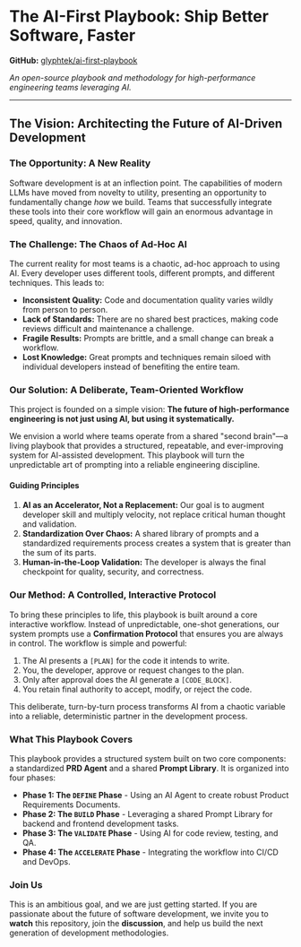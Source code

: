 # The AI-First Playbook: Ship Better Software, Faster

**GitHub:** [glyphtek/ai-first-playbook](https://github.com/glyphtek/ai-first-playbook)

_An open-source playbook and methodology for high-performance engineering teams leveraging AI._

---

## The Vision: Architecting the Future of AI-Driven Development

### The Opportunity: A New Reality

Software development is at an inflection point. The capabilities of modern LLMs have moved from novelty to utility, presenting an opportunity to fundamentally change _how_ we build. Teams that successfully integrate these tools into their core workflow will gain an enormous advantage in speed, quality, and innovation.

### The Challenge: The Chaos of Ad-Hoc AI

The current reality for most teams is a chaotic, ad-hoc approach to using AI. Every developer uses different tools, different prompts, and different techniques. This leads to:

- **Inconsistent Quality:** Code and documentation quality varies wildly from person to person.
- **Lack of Standards:** There are no shared best practices, making code reviews difficult and maintenance a challenge.
- **Fragile Results:** Prompts are brittle, and a small change can break a workflow.
- **Lost Knowledge:** Great prompts and techniques remain siloed with individual developers instead of benefiting the entire team.

### Our Solution: A Deliberate, Team-Oriented Workflow

This project is founded on a simple vision: **The future of high-performance engineering is not just using AI, but using it systematically.**

We envision a world where teams operate from a shared "second brain"—a living playbook that provides a structured, repeatable, and ever-improving system for AI-assisted development. This playbook will turn the unpredictable art of prompting into a reliable engineering discipline.

#### Guiding Principles

1.  **AI as an Accelerator, Not a Replacement:** Our goal is to augment developer skill and multiply velocity, not replace critical human thought and validation.
2.  **Standardization Over Chaos:** A shared library of prompts and a standardized requirements process creates a system that is greater than the sum of its parts.
3.  **Human-in-the-Loop Validation:** The developer is always the final checkpoint for quality, security, and correctness.

### Our Method: A Controlled, Interactive Protocol

To bring these principles to life, this playbook is built around a core interactive workflow. Instead of unpredictable, one-shot generations, our system prompts use a **Confirmation Protocol** that ensures you are always in control. The workflow is simple and powerful:

1.  The AI presents a `[PLAN]` for the code it intends to write.
2.  You, the developer, approve or request changes to the plan.
3.  Only after approval does the AI generate a `[CODE_BLOCK]`.
4.  You retain final authority to accept, modify, or reject the code.

This deliberate, turn-by-turn process transforms AI from a chaotic variable into a reliable, deterministic partner in the development process.

### What This Playbook Covers

This playbook provides a structured system built on two core components: a standardized **PRD Agent** and a shared **Prompt Library**. It is organized into four phases:

- **Phase 1: The `DEFINE` Phase** - Using an AI Agent to create robust Product Requirements Documents.
- **Phase 2: The `BUILD` Phase** - Leveraging a shared Prompt Library for backend and frontend development tasks.
- **Phase 3: The `VALIDATE` Phase** - Using AI for code review, testing, and QA.
- **Phase 4: The `ACCELERATE` Phase** - Integrating the workflow into CI/CD and DevOps.

### Join Us

This is an ambitious goal, and we are just getting started. If you are passionate about the future of software development, we invite you to **watch** this repository, join the **discussion**, and help us build the next generation of development methodologies.
